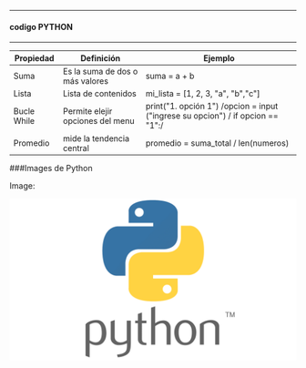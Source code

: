 -------------                    
 #### codigo PYTHON
 -------------
 
Propiedad  |  Definición |   Ejemplo
------------- | -------------   | -------------
Suma |  Es la suma de dos  o más valores  |  suma = a + b 
Lista  |  Lista de contenidos   |  mi_lista = [1, 2, 3, "a", "b","c"]
 Bucle While  | Permite elejir opciones del menu  | print("1. opción 1")    /opcion = input ("ingrese su opcion")    / if opcion == "1":/
Promedio  | mide la tendencia central | promedio = suma_total / len(numeros)

###Images de Python

Image:

![](https://github.com/Jessfalcon/Python-cheat-sheet/blob/main/Pythonfoto.png)

